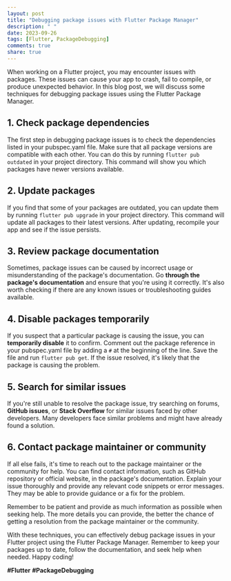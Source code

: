 ```yaml
---
layout: post
title: "Debugging package issues with Flutter Package Manager"
description: " "
date: 2023-09-26
tags: [Flutter, PackageDebugging]
comments: true
share: true
---
```


When working on a Flutter project, you may encounter issues with packages. These issues can cause your app to crash, fail to compile, or produce unexpected behavior. In this blog post, we will discuss some techniques for debugging package issues using the Flutter Package Manager.

## 1. Check package dependencies

The first step in debugging package issues is to check the dependencies listed in your pubspec.yaml file. Make sure that all package versions are compatible with each other. You can do this by running `flutter pub outdated` in your project directory. This command will show you which packages have newer versions available.

## 2. Update packages

If you find that some of your packages are outdated, you can update them by running `flutter pub upgrade` in your project directory. This command will update all packages to their latest versions. After updating, recompile your app and see if the issue persists.

## 3. Review package documentation

Sometimes, package issues can be caused by incorrect usage or misunderstanding of the package's documentation. Go **through the package's documentation** and ensure that you're using it correctly. It's also worth checking if there are any known issues or troubleshooting guides available.

## 4. Disable packages temporarily

If you suspect that a particular package is causing the issue, you can **temporarily disable** it to confirm. Comment out the package reference in your pubspec.yaml file by adding a `#` at the beginning of the line. Save the file and run `flutter pub get`. If the issue resolved, it's likely that the package is causing the problem.

## 5. Search for similar issues

If you're still unable to resolve the package issue, try searching on forums, **GitHub issues**, or **Stack Overflow** for similar issues faced by other developers. Many developers face similar problems and might have already found a solution.

## 6. Contact package maintainer or community

If all else fails, it's time to reach out to the package maintainer or the community for help. You can find contact information, such as GitHub repository or official website, in the package's documentation. Explain your issue thoroughly and provide any relevant code snippets or error messages. They may be able to provide guidance or a fix for the problem.

Remember to be patient and provide as much information as possible when seeking help. The more details you can provide, the better the chance of getting a resolution from the package maintainer or the community.

With these techniques, you can effectively debug package issues in your Flutter project using the Flutter Package Manager. Remember to keep your packages up to date, follow the documentation, and seek help when needed. Happy coding!

**#Flutter** **#PackageDebugging**